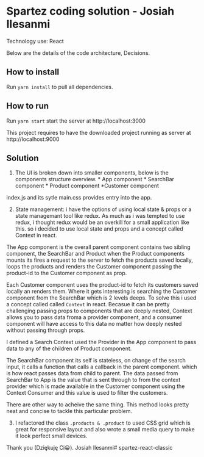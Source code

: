 # Spartez coding solution - Josiah Ilesanmi

Technology use:  React

Below are the details of the code architecture, Decisions.

## How to install 
Run `yarn install` to pull all dependencies.

## How to run

Run `yarn start` start the server at http://localhost:3000

This project requires to have the downloaded project running as server at http://localhost:9000

## Solution
1. The UI is broken down into smaller components, below is the components structure overview.
          * App component
              * SearchBar component
              * Product component
                  *Customer component

  index.js and its sytle main.css provides entry into the app.

2. State management: i have the options of using local state & props or a state managemant tool like redux. 
As much as i was tempted to use redux, i thought redux would be an overkill for a small application like this.
so i decided to use local state and props and a concept called Context in react.

The App component is the overall parent component contains two sibling component, the SearchBar and Product
  when the Product components mounts its fires a request to the server to fetch the products saved locally, loops the products 
  and renders the Customer component passing the product-id to the Customer component as prop.

Each Customer component uses the product-id to fetch its customers saved locally an renders them. Where it gets interesting is 
searching the Customer component from the SearchBar which is 2 levels deeps. To solve this i used a concept called called `Context`
in react. Becasue it can be pretty challenging passing props to components that are deeply nested, Context allows you to pass data 
froma a provider component, and a consumer component will have access to this data no matter how deeply nested without passing through props.

I defined a Search Context used the Provider in the App component to pass data to any of the children of Product component.

The SearchBar component its self is stateless, on change of the search input, it calls a function that calls a callback in the parent component. which is 
how react passes data from child to parent. The data passed from SearchBar to App is the value that is sent through to from the context provider which is made
available in the Customer component using the Context Consumer and this value is used to filter the customers.

There are other way to acheive the same thing. This method looks pretty neat and concise to tackle this particular problem.

3. I refactored the class `.products & .product` to used CSS grid which is great for responsive layout and also wrote a small media query to make it look perfect small devices.


Thank you (Dziękuję Ci😀).
Josiah Ilesanmi# spartez-react-classic
